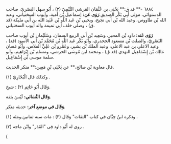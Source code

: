 ٦٨٨٤ -** قد ق:** يَحْيَى بن عُثْمَان القرشي التَّيْمِيّ (٣) ، أَبُو سهل البَصْرِيّ، صاحب الدستوائي، مولى أَبِي بَكْر الصديق.**رَوَى عَن:** إسماعيل بْن أمية، وأيوب السختياني، وعبد الله بْن طاووس، وعبد الله بْن أَبي نجيح، ويحيى بْن عَبد اللَّهِ بْن عُبَيد الله بن أَبي مليكة (قد ق) ، وصلى خلف أَبِي تميمة والد أيوب السختياني.

**رَوَى عَنه:** داود بْن المحبر، وسَعِيد بْن أَبي الربيع السمان، وسُلَيْمان بْن أيوب صاحب البَصْرِيّ، والصلت بْن مسعود الجحدري، وأَبُو بَكْر عَبد اللَّهِ بْن مُحَمَّد بْن أَبي الأسود (قد) ، وعبد الاعلى بن عبد الاعلى، وعبد الملك بْن بشير، وعَمْرو بْن عَلِيٍّ الفلاس، وأَبُو غسان مَالِك بْن إِسْمَاعِيل النهدي (قد ق) ، ومحمد ابن مُوسَى الحرشي، ومسلم بْن إِبْرَاهِيم، وأبو سلمة موسى بْن إِسْمَاعِيل.

قال معاوية بْن صالح،** عن يَحْيَى بْنِ مَعِين:** منكر الحديث.

وكذلك قال الْبُخَارِيّ (١) .

وَقَال أَبُو حَاتِم (٢) : شيخ.

**وَقَال النَّسَائي:** لَيْسَ بثقة.

**وَقَال في موضع آخر:** حديثه منكر.

وذكره ابنُ حِبَّان في كتاب "الثقات" وَقَال (٣) : مات سنة ثمانين.ومئة (١) .

روى له أَبُو داود فِي "القَدَر" وابْن ماجه (٢) .

(